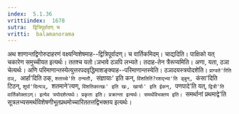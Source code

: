 ```yaml
---
index:  5.1.36
vrittiindex:  1678
sutra:  द्वित्रिपूर्वादण् च
vritti:  balamanorama 
---
```


अथ शाणान्तद्विगोरुदाहरणं वक्ष्यन्विशेषमाह--द्वित्रिपूर्वादण्। च वार्तिकमिदम्। चाद्यदिति। पाक्षिको यत् चकारेण समुच्चीयत इत्यर्थः। ततश्च यतो।ञभावे ठञपि लभ्यते। तदाह-तेन त्रैरूप्यमिति। अणा, यता, ठञा चेत्यर्थः। अणि परिमाणान्तस्येत्युत्तरपदवृद्धिमाशङ्क्याह--परिमाणान्तस्येति। ठञादयस्त्रयोदशेति। `प्राग्वते'रिति ठञ्, `आर्हा'दिति ठक्, `शताच्चे'ति ठन्यतौ, `संज्ञायाः' इति कन्, `विंशतितिं?रशद्भ्या'ति ड्बुन्, `कंसा'दिति टिठन्, `शूर्पा'दित्यञ्, `शतमाने'त्यण्, `विंशतिकात्खः' इति खः, खार्याः' इति ईकन्, `पणपादे'ति यत्, `द्वित्री'ति वार्तिकोक्ताऽण्। इत्येव त्रयोदशेत्यर्थः। प्रकृता इति। प्रक्रान्ता इत्यर्थः। समर्थविभक्तय इति। `समर्थानां प्रथमाद्वे'ति सूत्रलभ्यसमर्थविशेषणीभूतप्रथमोच्चारिततत्तद्विभक्तय इत्यर्थः। 

